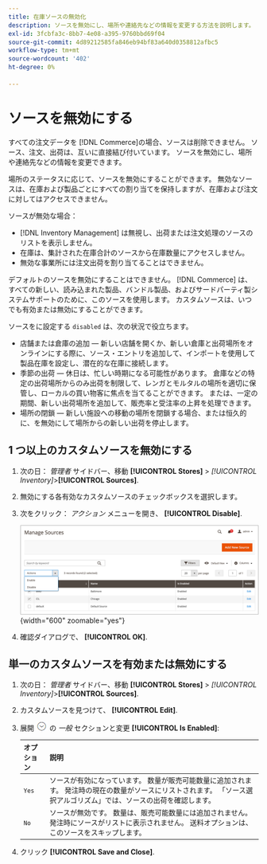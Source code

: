 ```yaml
---
title: 在庫ソースの無効化
description: ソースを無効にし、場所や連絡先などの情報を変更する方法を説明します。
exl-id: 3fcbfa3c-8bb7-4e08-a395-9760bbd69f04
source-git-commit: 4d89212585fa846eb94bf83a640d0358812afbc5
workflow-type: tm+mt
source-wordcount: '402'
ht-degree: 0%

---
```


# ソースを無効にする

すべての注文データを [!DNL Commerce]の場合、ソースは削除できません。 ソース、注文、出荷は、互いに直接結び付いています。 ソースを無効にし、場所や連絡先などの情報を変更できます。

場所のステータスに応じて、ソースを無効にすることができます。 無効なソースは、在庫および製品ごとにすべての割り当てを保持しますが、在庫および注文に対してはアクセスできません。

ソースが無効な場合：

- [!DNL Inventory Management] は無視し、出荷または注文処理のソースのリストを表示しません。
- 在庫は、集計された在庫合計のソースから在庫数量にアクセスしません。
- 無効な事業所には注文出荷を割り当てることはできません。

デフォルトのソースを無効にすることはできません。 [!DNL Commerce] は、すべての新しい、読み込まれた製品、バンドル製品、およびサードパーティ製システムサポートのために、このソースを使用します。 カスタムソースは、いつでも有効または無効にすることができます。

ソースをに設定する `disabled` は、次の状況で役立ちます。

- 店舗または倉庫の追加 — 新しい店舗を開くか、新しい倉庫と出荷場所をオンラインにする際に、ソース・エントリを追加して、インポートを使用して製品在庫を設定し、潜在的な在庫に接続します。
- 季節の出荷 — 休日は、忙しい時期になる可能性があります。 倉庫などの特定の出荷場所からのみ出荷を制限して、レンガとモルタルの場所を適切に保管し、ローカルの買い物客に焦点を当てることができます。 または、一定の期間、新しい出荷場所を追加して、販売率と受注率の上昇を処理できます。
- 場所の閉鎖 — 新しい施設への移動の場所を閉鎖する場合、または恒久的に、を無効にして場所からの新しい出荷を停止します。

## 1 つ以上のカスタムソースを無効にする

1. 次の日： _管理者_ サイドバー、移動 **[!UICONTROL Stores]** > _[!UICONTROL Inventory]_>**[!UICONTROL Sources]**.

1. 無効にする各有効なカスタムソースのチェックボックスを選択します。

1. 次をクリック： _アクション_ メニューを開き、 **[!UICONTROL Disable]**.

   ![[!DNL Inventory Management] ソース — アクションメニュー](assets/inventory-source-disable.png){width="600" zoomable="yes"}

1. 確認ダイアログで、 **[!UICONTROL OK]**.

## 単一のカスタムソースを有効または無効にする

1. 次の日： _管理者_ サイドバー、移動 **[!UICONTROL Stores]** > _[!UICONTROL Inventory]_>**[!UICONTROL Sources]**.

1. カスタムソースを見つけて、 **[!UICONTROL Edit]**.

1. 展開 ![拡張セレクター](../assets/icon-display-expand.png) の _一般_ セクションと変更 **[!UICONTROL Is Enabled]**:

   | オプション | 説明 |
   | ----- | ----- |
   | `Yes` | ソースが有効になっています。 数量が販売可能数量に追加されます。 発注時の現在の数量がソースにリストされます。 「ソース選択アルゴリズム」では、ソースの出荷を確認します。 |
   | `No` | ソースが無効です。 数量は、販売可能数量には追加されません。 発注時にソースがリストに表示されません。 送料オプションは、このソースをスキップします。 |

1. クリック **[!UICONTROL Save and Close]**.
